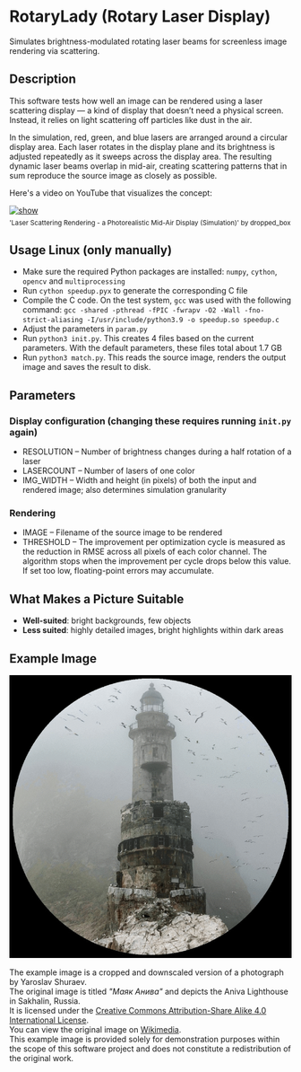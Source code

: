 # RotaryLady (Rotary Laser Display)

Simulates brightness-modulated rotating laser beams for screenless image rendering via scattering.

## Description

This software tests how well an image can be rendered using a laser scattering display — a kind of display that doesn’t need a physical screen. Instead, it relies on light scattering off particles like dust in the air.

In the simulation, red, green, and blue lasers are arranged around a circular display area. Each laser rotates in the display plane and its brightness is adjusted repeatedly as it sweeps across the display area. The resulting dynamic laser beams overlap in mid-air, creating scattering patterns that in sum reproduce the source image as closely as possible.

Here's a video on YouTube that visualizes the concept:

<p align="left">
  <a href="https://www.youtube.com/watch?v=Hg2Jjq02db0" target="_blank">
    <img src="https://img.youtube.com/vi/Hg2Jjq02db0/maxresdefault.jpg" alt="show" width="800">
  </a>
  <br>
  <sub>'Laser Scattering Rendering - a Photorealistic Mid-Air Display (Simulation)' by dropped_box</sub>
</p>

## Usage Linux (only manually)

-   Make sure the required Python packages are installed: `numpy`, `cython`, `opencv` and `multiprocessing`
-   Run `cython speedup.pyx` to generate the corresponding C file
-   Compile the C code. On the test system, `gcc` was used with the following command: `gcc -shared -pthread -fPIC -fwrapv -O2 -Wall -fno-strict-aliasing -I/usr/include/python3.9 -o speedup.so speedup.c`
-   Adjust the parameters in `param.py`
-   Run `python3 init.py`. This creates 4 files based on the current parameters. With the default parameters, these files total about 1.7 GB
-   Run `python3 match.py`. This reads the source image, renders the output image and saves the result to disk.

## Parameters

### Display configuration (changing these requires running `init.py` again)
-   RESOLUTION – Number of brightness changes during a half rotation of a laser
-   LASERCOUNT – Number of lasers of one color
-   IMG_WIDTH – Width and height (in pixels) of both the input and rendered image; also determines simulation granularity

### Rendering

-	IMAGE – Filename of the source image to be rendered 
-   THRESHOLD – The improvement per optimization cycle is measured as the reduction in RMSE across all pixels of each color channel. The algorithm stops when the improvement per cycle drops below this value. If set too low, floating-point errors may accumulate.

## What Makes a Picture Suitable

-   **Well-suited**: bright backgrounds, few objects
-   **Less suited**: highly detailed images, bright highlights within dark areas

## Example Image

<p align="left">
  <img src="blink.gif" alt="Demo GIF" width="800">
</p>

The example image is a cropped and downscaled version of a photograph by Yaroslav Shuraev.  
The original image is titled *"Маяк Анива"* and depicts the Aniva Lighthouse in Sakhalin, Russia.  
It is licensed under the [Creative Commons Attribution-Share Alike 4.0 International License](https://creativecommons.org/licenses/by-sa/4.0/deed.en).  
You can view the original image on [Wikimedia](https://commons.wikimedia.org/wiki/File:%D0%9C%D0%B0%D1%8F%D0%BA_%D0%90%D0%BD%D0%B8%D0%B2%D0%B0.jpg).  
This example image is provided solely for demonstration purposes within the scope of this software project and does not constitute a redistribution of the original work.

